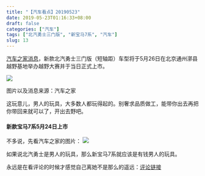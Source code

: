 ```yaml
---
title: "【汽车看点】20190523"
date: 2019-05-23T01:16:33+08:00
draft: false
categories: ["汽车"]
tags: ["北汽勇士三门版", "新宝马7系", "汽车"]
slug: 13
---
```




[汽车之家消息](<https://www.autohome.com.cn/news/201905/936362.html>)，新款北汽勇士三门版（短轴距）车型将于5月26日在北京通州漷县越野基地举办越野大赛并于当日正式上市。

![](https://img.dtz9.net/imgs/2019/06/817698c6e2544bdf.jpg)

图片以及消息来源：汽车之家

这玩意儿，男人的玩具，大多数人都玩得起的。别奢求品质做工，能带你出去再把你带回来就可以了，开出去野吧。

#### 新款宝马7系5月24日上市

不多说，先看汽车之家的图片：
![](https://img.dtz9.net/imgs/2019/06/d1356332d77e67c5.jpg)

如果说北汽勇士是男人的玩具，那么新宝马7系就应该是有钱男人的玩具。

永远是在看评论的时候才感觉自己离她不是那么的遥远：[评论链接](https://www.autohome.com.cn/comment/Articlecomment.aspx?articleid=936493)